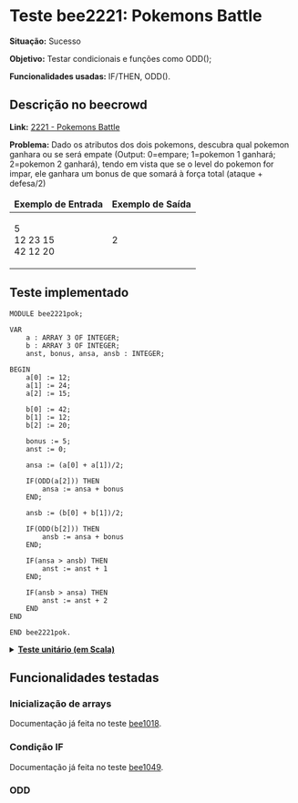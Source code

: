 # Teste bee2221: Pokemons Battle
<b>Situação:</b> Sucesso

<b>Objetivo:</b> Testar condicionais e funções como ODD();

<b>Funcionalidades usadas:</b> IF/THEN, ODD().

## Descrição no beecrowd

<b>Link:</b> [2221 - Pokemons Battle](https://www.beecrowd.com.br/judge/en/problems/view/2221)

<b>Problema:</b> Dado os atributos dos dois pokemons, descubra qual pokemon ganhara ou se será empate (Output: 0=empare; 1=pokemon 1 ganhará; 2=pokemon 2 ganhará), tendo em vista que se o level do pokemon for impar, ele ganhara um bonus de
que somará à força total (ataque + defesa/2)

<table>
<thead>
<tr>
  <td><b>Exemplo de Entrada</b></td>
  <td><b>Exemplo de Saída</b></td>
</tr>
</thead>
<tbody>
<tr>
<td class="division">
<p>
5 <br>
12 23 15 <br>
42 12 20 <br>
</p>
</td>
<td>
<p>
2 <br>
</td>
</tr>
</tbody>
</table>

## Teste implementado

```
MODULE bee2221pok;

VAR
    a : ARRAY 3 OF INTEGER;
    b : ARRAY 3 OF INTEGER;
    anst, bonus, ansa, ansb : INTEGER;

BEGIN
    a[0] := 12;
    a[1] := 24;
    a[2] := 15;

    b[0] := 42;
    b[1] := 12;
    b[2] := 20;

    bonus := 5;
    anst := 0;

    ansa := (a[0] + a[1])/2;

    IF(ODD(a[2])) THEN
        ansa := ansa + bonus
    END;

    ansb := (b[0] + b[1])/2;

    IF(ODD(b[2])) THEN
        ansb := ansa + bonus
    END;

    IF(ansa > ansb) THEN
        anst := anst + 1
    END;

    IF(ansb > ansa) THEN
        anst := anst + 2
    END
END

END bee2221pok.
```


<details>
<p>
<summary><b><u>Teste unitário (em Scala)</u></b></summary>
<pre>
<code>
  test(testName = "Testing bee2221: Sample Test 1"){
    val module = ScalaParser.parseResource("stmts/bee2221_PokemonsBattle.oberon")

    assert(module.name == "bee2221pok")

    module.accept(interpreter)

    assert(interpreter.env.lookup("ansa") == Some(IntValue(23)))
    assert(interpreter.env.lookup("ansb") == Some(IntValue(27)))
    assert(interpreter.env.lookup("anst") == Some(IntValue(2)))
  }
</code>
</pre>
</details>

## Funcionalidades testadas
### Inicialização de arrays

Documentação já feita no teste [bee1018](bee1018.md#arrays).

### Condição IF

Documentação já feita no teste [bee1049](bee1049.md#ifelse).

### ODD
